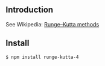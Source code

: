 ## Introduction

See Wikipedia: [Runge–Kutta methods](https://en.wikipedia.org/wiki/Runge%E2%80%93Kutta_methods)

## Install

```bash
$ npm install runge-kutta-4
```
